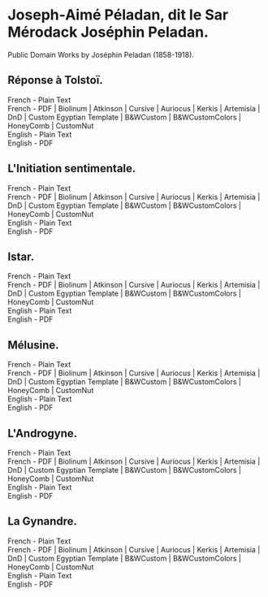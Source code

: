 # Joseph-Aimé Péladan, dit le Sar Mérodack Joséphin Peladan.

Public Domain Works by Joséphin Peladan (1858-1918).

## Réponse à Tolstoï.

French - Plain Text  
French - PDF | Biolinum | Atkinson | Cursive | Auriocus | Kerkis | Artemisia | DnD | Custom Egyptian Template | B&WCustom | B&WCustomColors | HoneyComb | CustomNut  
English - Plain Text  
English - PDF  

## L'Initiation sentimentale.

French - Plain Text  
French - PDF | Biolinum | Atkinson | Cursive | Auriocus | Kerkis | Artemisia | DnD | Custom Egyptian Template | B&WCustom | B&WCustomColors | HoneyComb | CustomNut  
English - Plain Text  
English - PDF  

## Istar.

French - Plain Text  
French - PDF | Biolinum | Atkinson | Cursive | Auriocus | Kerkis | Artemisia | DnD | Custom Egyptian Template | B&WCustom | B&WCustomColors | HoneyComb | CustomNut  
English - Plain Text  
English - PDF  

## Mélusine.

French - Plain Text  
French - PDF | Biolinum | Atkinson | Cursive | Auriocus | Kerkis | Artemisia | DnD | Custom Egyptian Template | B&WCustom | B&WCustomColors | HoneyComb | CustomNut  
English - Plain Text  
English - PDF  

## L'Androgyne.

French - Plain Text  
French - PDF | Biolinum | Atkinson | Cursive | Auriocus | Kerkis | Artemisia | DnD | Custom Egyptian Template | B&WCustom | B&WCustomColors | HoneyComb | CustomNut  
English - Plain Text  
English - PDF  

## La Gynandre.

French - Plain Text  
French - PDF | Biolinum | Atkinson | Cursive | Auriocus | Kerkis | Artemisia | DnD | Custom Egyptian Template | B&WCustom | B&WCustomColors | HoneyComb | CustomNut  
English - Plain Text  
English - PDF  
